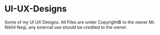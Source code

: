 # UI-UX-Designs
Some of my UI UX Designs. 
All Files are under Copyright© to the owner Mr. Nikhil Negi, any external use should be credited to the owner.
